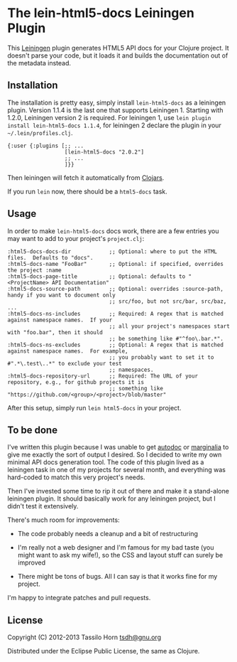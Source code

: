 # The lein-html5-docs Leiningen Plugin

This [Leiningen](https://github.com/technomancy/leiningen) plugin generates
HTML5 API docs for your Clojure project.  It doesn't parse your code, but it
loads it and builds the documentation out of the metadata instead.

## Installation

The installation is pretty easy, simply install `lein-html5-docs` as a
leiningen plugin.  Version 1.1.4 is the last one that supports Leiningen 1.
Starting with 1.2.0, Leiningen version 2 is required.  For leiningen 1, use
`lein plugin install lein-html5-docs 1.1.4`, for leiningen 2 declare the plugin
in your `~/.lein/profiles.clj`.

````
{:user {:plugins [;; ...
                  [lein-html5-docs "2.0.2"]
                  ;; ...
                  ]}}
````

Then leiningen will fetch it automatically from
[Clojars](https://clojars.org/lein-html5-docs).

If you run `lein` now, there should be a `html5-docs` task.

## Usage

In order to make `lein-html5-docs` docs work, there are a few entries you may
want to add to your project's `project.clj`:

```
:html5-docs-docs-dir            ;; Optional: where to put the HTML files.  Defaults to "docs".
:html5-docs-name "FooBar"       ;; Optional: if specified, overrides the project :name
:html5-docs-page-title          ;; Optional: defaults to "<ProjectName> API Documentation"
:html5-docs-source-path         ;; Optional: overrides :source-path, handy if you want to document only
                                ;; src/foo, but not src/bar, src/baz, ...
:html5-docs-ns-includes         ;; Required: A regex that is matched against namespace names.  If your
                                ;; all your project's namespaces start with "foo.bar", then it should
                                ;; be something like #"^foo\.bar.*".
:html5-docs-ns-excludes         ;; Optional: A regex that is matched against namespace names.  For example,
                                ;; you probably want to set it to #".*\.test\..*" to exclude your test
                                ;; namespaces.
:html5-docs-repository-url      ;; Required: The URL of your repository, e.g., for github projects it is
                                ;; something like "https://github.com/<group>/<project>/blob/master"
```

After this setup, simply run `lein html5-docs` in your project.

## To be done

I've written this plugin because I was unable to get
[autodoc](http://tomfaulhaber.github.com/autodoc/) or
[marginalia](http://fogus.me/fun/marginalia/) to give me exactly the sort of
output I desired.  So I decided to write my own minimal API docs generation
tool.  The code of this plugin lived as a leiningen task in one of my projects
for several month, and everything was hard-coded to match this very project's
needs.

Then I've invested some time to rip it out of there and make it a stand-alone
leiningen plugin.  It should basically work for any leiningen project, but I
didn't test it extensively.

There's much room for improvements:

  - The code probably needs a cleanup and a bit of restructuring

  - I'm really not a web designer and I'm famous for my bad taste (you might
    want to ask my wife!), so the CSS and layout stuff can surely be improved

  - There might be tons of bugs.  All I can say is that it works fine for my
    project.

I'm happy to integrate patches and pull requests.

## License

Copyright (C) 2012-2013 Tassilo Horn <tsdh@gnu.org>

Distributed under the Eclipse Public License, the same as Clojure.
